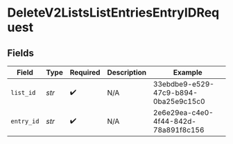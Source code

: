 # DeleteV2ListsListEntriesEntryIDRequest


## Fields

| Field                                | Type                                 | Required                             | Description                          | Example                              |
| ------------------------------------ | ------------------------------------ | ------------------------------------ | ------------------------------------ | ------------------------------------ |
| `list_id`                            | *str*                                | :heavy_check_mark:                   | N/A                                  | 33ebdbe9-e529-47c9-b894-0ba25e9c15c0 |
| `entry_id`                           | *str*                                | :heavy_check_mark:                   | N/A                                  | 2e6e29ea-c4e0-4f44-842d-78a891f8c156 |